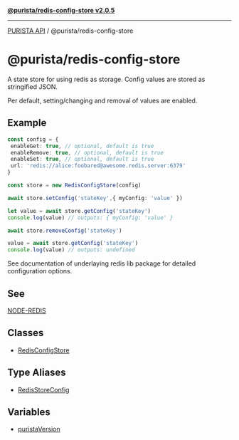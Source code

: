 [**@purista/redis-config-store v2.0.5**](README.md)

***

[PURISTA API](../../packages.md) / @purista/redis-config-store

# @purista/redis-config-store

A state store for using redis as storage.
Config values are stored as stringified JSON.

Per default, setting/changing and removal of values are enabled.

## Example

```typescript
const config = {
 enableGet: true, // optional, default is true
 enableRemove: true, // optional, default is true
 enableSet: true, // optional, default is true
 url: 'redis://alice:foobared@awesome.redis.server:6379'
}

const store = new RedisConfigStore(config)

await store.setConfig('stateKey',{ myConfig: 'value' })

let value = await store.getConfig('stateKey')
console.log(value) // outputs: { myConfig: 'value' }

await store.removeConfig('stateKey')

value = await store.getConfig('stateKey')
console.log(value) // outputs: undefined
```

See documentation of underlaying redis lib package for detailed configuration options.

## See

[NODE-REDIS](https://redis.js.org)

## Classes

- [RedisConfigStore](classes/RedisConfigStore.md)

## Type Aliases

- [RedisStoreConfig](type-aliases/RedisStoreConfig.md)

## Variables

- [puristaVersion](variables/puristaVersion.md)
